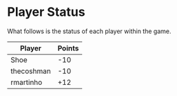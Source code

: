 # Player Status

What follows is the status of each player within the game.

| Player        | Points |
| ------------- | ------------- |
| Shoe | -10 |
| thecoshman | -10 |
| rmartinho | +12 |
